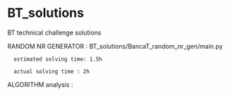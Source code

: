 # BT_solutions
BT technical challenge solutions

RANDOM NR GENERATOR : BT_solutions/BancaT_random_nr_gen/main.py

      estimated solving time: 1.5h

      actual solving time : 2h

ALGORITHM analysis :
